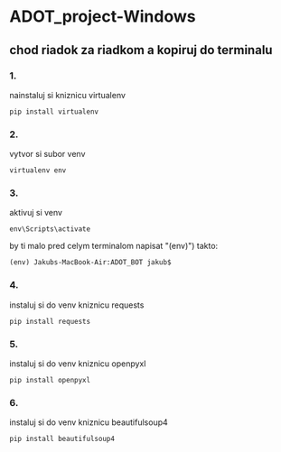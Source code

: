 # ADOT_project-Windows
## chod riadok za riadkom a kopiruj do terminalu

### 1.  
nainstaluj si kniznicu virtualenv  
```
pip install virtualenv
```

### 2.  
vytvor si subor venv   
```
virtualenv env
```

### 3.  
aktivuj si venv   
```
env\Scripts\activate
```
by ti malo pred celym terminalom napisat "(env)") takto:  
```
(env) Jakubs-MacBook-Air:ADOT_BOT jakub$
```

### 4.  
instaluj si do venv kniznicu requests   
```
pip install requests
```

### 5.    
instaluj si do venv kniznicu openpyxl   
```
pip install openpyxl
```

### 6.    
instaluj si do venv kniznicu beautifulsoup4   
```
pip install beautifulsoup4
